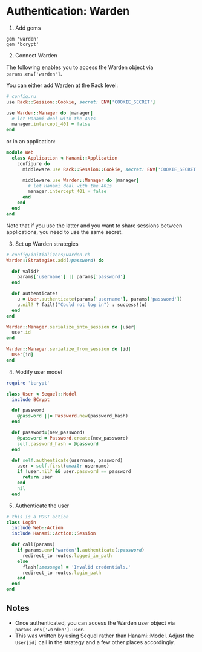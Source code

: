 # Authentication: Warden

1. Add gems

  ```
  gem 'warden'
  gem 'bcrypt'
  ```

2. Connect Warden

  The following enables you to access the Warden object via `params.env['warden']`.

  You can either add Warden at the Rack level:

  ```ruby
  # config.ru
  use Rack::Session::Cookie, secret: ENV['COOKIE_SECRET']

  use Warden::Manager do |manager|
    # let Hanami deal with the 401s
    manager.intercept_401 = false
  end
  ```

  or in an application:

  ```ruby
  module Web
    class Application < Hanami::Application
      configure do
        middleware.use Rack::Session::Cookie, secret: ENV['COOKIE_SECRET']

        middleware.use Warden::Manager do |manager|
          # let Hanami deal with the 401s
          manager.intercept_401 = false
        end
      end
    end
  end
  ```

  Note that if you use the latter and you want to share sessions between applications, you need to use the same secret.

3. Set up Warden strategies

  ```ruby
  # config/initializers/warden.rb
  Warden::Strategies.add(:password) do

    def valid?
      params['username'] || params['password']
    end

    def authenticate!
      u = User.authenticate(params['username'], params['password'])
      u.nil? ? fail!("Could not log in") : success!(u)
    end
  end

  Warden::Manager.serialize_into_session do |user|
    user.id
  end

  Warden::Manager.serialize_from_session do |id|
    User[id]
  end
```

4. Modify user model

  ```ruby
  require 'bcrypt'

  class User < Sequel::Model
    include BCrypt

    def password
      @password ||= Password.new(password_hash)
    end

    def password=(new_password)
      @password = Password.create(new_password)
      self.password_hash = @password
    end

    def self.authenticate(username, password)
      user = self.first(email: username)
      if !user.nil? && user.password == password
        return user
      end
      nil
    end
  ```

5. Authenticate the user

  ```ruby
  # this is a POST action
  class Login
    include Web::Action
    include Hanami::Action::Session

    def call(params)
      if params.env['warden'].authenticate(:password)
        redirect_to routes.logged_in_path
      else
        flash[:message] = 'Invalid credentials.'
        redirect_to routes.login_path
      end
    end
  end
  ```

## Notes

* Once authenticated, you can access the Warden user object via `params.env['warden'].user`.
* This was written by using Sequel rather than Hanami::Model. Adjust the `User[id]` call in the strategy and a few other places accordingly.
